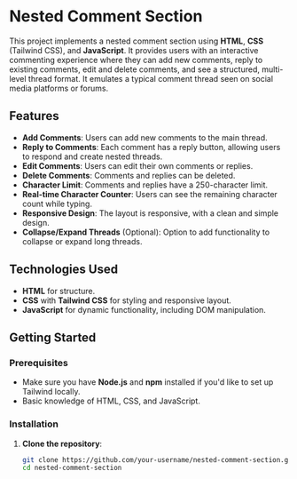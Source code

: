 # Nested Comment Section

This project implements a nested comment section using **HTML**, **CSS** (Tailwind CSS), and **JavaScript**. It provides users with an interactive commenting experience where they can add new comments, reply to existing comments, edit and delete comments, and see a structured, multi-level thread format. It emulates a typical comment thread seen on social media platforms or forums.

## Features

- **Add Comments**: Users can add new comments to the main thread.
- **Reply to Comments**: Each comment has a reply button, allowing users to respond and create nested threads.
- **Edit Comments**: Users can edit their own comments or replies.
- **Delete Comments**: Comments and replies can be deleted.
- **Character Limit**: Comments and replies have a 250-character limit.
- **Real-time Character Counter**: Users can see the remaining character count while typing.
- **Responsive Design**: The layout is responsive, with a clean and simple design.
- **Collapse/Expand Threads** (Optional): Option to add functionality to collapse or expand long threads.

## Technologies Used

- **HTML** for structure.
- **CSS** with **Tailwind CSS** for styling and responsive layout.
- **JavaScript** for dynamic functionality, including DOM manipulation.

## Getting Started

### Prerequisites

- Make sure you have **Node.js** and **npm** installed if you'd like to set up Tailwind locally.
- Basic knowledge of HTML, CSS, and JavaScript.

### Installation

1. **Clone the repository**:

   ```bash
   git clone https://github.com/your-username/nested-comment-section.git
   cd nested-comment-section
